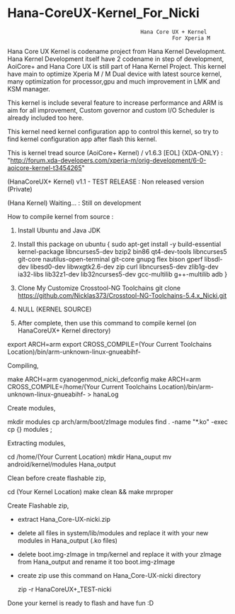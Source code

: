 # Hana-CoreUX-Kernel_For_Nicki
  	                                          Hana Core UX + Kernel
			                                            For Xperia M

Hana Core UX Kernel is codename project from Hana Kernel Development. Hana Kernel Development itself have 2 codename in step of development, AoiCore+ and Hana Core UX is still part of Hana Kernel Project. This kernel have main to optimize Xperia M / M Dual device with latest source kernel, many optimization for processor,gpu and much improvement in LMK and KSM manager.

This kernel is include several feature to increase performance and ARM is aim for all improvement, Custom governor and custom I/O Scheduler is already included too here.

This kernel need kernel configuration app to control this kernel, so try to find kernel configuration app after flash this kernel.

This is kernel tread source
(AoiCore+ Kernel) / v1.6.3 [EOL] {XDA-ONLY}
: "http://forum.xda-developers.com/xperia-m/orig-development/6-0-aoicore-kernel-t3454265"

(HanaCoreUX+ Kernel) v1.1 - TEST RELEASE
: Non released version (Private)

(Hana Kernel) Waiting...
: Still on development

How to compile kernel from source :
1. Install Ubuntu and Java JDK

2. Install this package on ubuntu
{ sudo apt-get install -y build-essential kernel-package libncurses5-dev bzip2 bin86 qt4-dev-tools libncurses5 git-core nautilus-open-terminal git-core gnupg flex bison gperf libsdl-dev libesd0-dev libwxgtk2.6-dev zip curl libncurses5-dev zlib1g-dev ia32-libs lib32z1-dev lib32ncurses5-dev gcc-multilib g++-multilib adb }

3. Clone My Customize Crosstool-NG Toolchains 
 git clone https://github.com/Nicklas373/Crosstool-NG-Toolchains-5.4.x_Nicki.git

4. NULL (KERNEL SOURCE)

5. After complete, then use this command to compile kernel 
(on HanaCoreUX+ Kernel directory)

export ARCH=arm
export CROSS_COMPILE=(Your Current Toolchains Location)/bin/arm-unknown-linux-gnueabihf-

Compiling,

make ARCH=arm cyanogenmod_nicki_defconfig
make ARCH=arm CROSS_COMPILE=/home/(Your Current Toolchains Location)/bin/arm-unknown-linux-gnueabihf- > hanaLog

Create modules,

mkdir modules
cp arch/arm/boot/zImage modules
find . -name "*.ko" -exec cp {} modules \;


Extracting modules,

cd /home/(Your Current Location)
mkdir Hana_ouput
mv android/kernel/modules Hana_output

Clean before create flashable zip,

cd (Your Kernel Location)
make clean && make mrproper

Create Flashable zip,

- extract Hana_Core-UX-nicki.zip
- delete all files in system/lib/modules and replace it with your new modules in Hana_output (.ko files)
- delete boot.img-zImage in tmp/kernel and replace it with your zImage from Hana_output and rename it too boot.img-zImage
- create zip use this command on Hana_Core-UX-nicki directory

  zip -r HanaCoreUX+_TEST-nicki

Done your kernel is ready to flash and have fun :D
